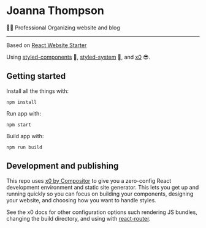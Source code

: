 # Joanna Thompson
💁🏻‍ Professional Organizing website and blog

___

Based on [React Website Starter](https://github.com/broccolini/react-website-starter)

Using [styled-components](https://www.styled-components.com) 💅,  [styled-system](https://github.com/jxnblk/styled-system/) 💙, and [x0](https://github.com/c8r/x0) 😎.

## Getting started

Install all the things with:

`npm install`

Run app with:

`npm start`

Build app with:

`npm run build`

## Development and publishing

This repo uses [x0 by Compositor](https://github.com/c8r/x0) to give you a zero-config React development environment and static site generator. This lets you get up and running quickly so you can focus on building your components, designing your website, and choosing how you want to handle styles.

See the x0 docs for other configuration options such rendering JS bundles, changing the build directory, and using with [react-router](https://github.com/ReactTraining/react-router).

